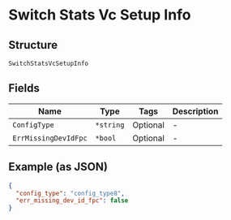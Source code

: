 
# Switch Stats Vc Setup Info

## Structure

`SwitchStatsVcSetupInfo`

## Fields

| Name | Type | Tags | Description |
|  --- | --- | --- | --- |
| `ConfigType` | `*string` | Optional | - |
| `ErrMissingDevIdFpc` | `*bool` | Optional | - |

## Example (as JSON)

```json
{
  "config_type": "config_type8",
  "err_missing_dev_id_fpc": false
}
```

